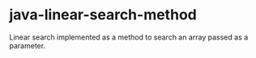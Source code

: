 # java-linear-search-method
Linear search implemented as a method to search an array passed as a parameter.
